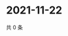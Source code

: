 # 2021-11-22

共 0 条

<!-- BEGIN WEIBO -->
<!-- 最后更新时间 Mon Nov 22 2021 12:11:20 GMT+0800 (China Standard Time) -->

<!-- END WEIBO -->
